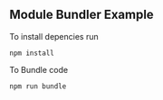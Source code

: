 ## Module Bundler Example


To install depencies run

```
npm install

```
To Bundle code

```
npm run bundle

```





